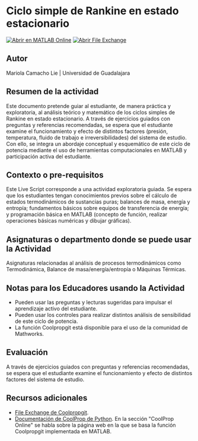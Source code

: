 # Ciclo simple de Rankine en estado estacionario

[![Abrir en MATLAB Online](https://www.mathworks.com/images/responsive/global/open-in-matlab-online.svg)](https://matlab.mathworks.com/open/github/v1?repo=IMClick-Project/Taller-Virtual-para-Educadores-de-MATLAB-2025)
[![Abrir File Exchange](https://custom-icon-badges.demolab.com/badge/%20-File%20Exchange-blue.svg?logo=fileexchanger)](https://www.mathworks.com/matlabcentral/fileexchange/181885-taller-virtual-para-educadores-de-matlab-2025)

## Autor
Mariola Camacho Lie | Universidad de Guadalajara

## Resumen de la actividad
Este documento pretende guiar al estudiante, de manera práctica y exploratoria, al análisis teórico y matemático de los ciclos simples de Rankine en estado estacionario. A través de ejercicios guiados con preguntas y referencias recomendadas, se espera que el estudiante examine el funcionamiento y efecto de distintos factores (presión, temperatura, fluido de trabajo e irreversibilidades) del sistema de estudio. Con ello, se integra un abordaje conceptual y esquemático de este ciclo de potencia mediante el uso de herramientas computacionales en MATLAB y participación activa del estudiante. 

## Contexto o pre-requisitos
Este Live Script corresponde a una actividad exploratoria guiada. Se espera que los estudiantes tengan conocimientos previos sobre el cálculo de estados termodinámicos de sustancias puras; balances de masa, energía y entropía; fundamentos básicos sobre equipos de transferencia de energía; y programación básica en MATLAB (concepto de función, realizar operaciones básicas numéricas y dibujar gráficas).

## Asignaturas o departmento donde se puede usar la Actividad
Asignaturas relacionadas al análisis de procesos termodinámicos como Termodinámica, Balance de masa/energía/entropía o Máquinas Térmicas.

## Notas para los Educadores usando la Actividad
* Pueden usar las preguntas y lecturas sugeridas para impulsar el aprendizaje activo del estudiante.
* Pueden usar los controles para realizar distintos análisis de sensibilidad de este ciclo de potencia.
* La función Coolpropgit está disponible para el uso de la comunidad de Mathworks.

## Evaluación
A través de ejercicios guiados con preguntas y referencias recomendadas, se espera que el estudiante examine el funcionamiento y efecto de distintos factores del sistema de estudio.

## Recursos adicionales
* [File Exchange de Coolpropgit](https://www.mathworks.com/matlabcentral/fileexchange/181884-coolpropgit).
* [Documentación de CoolProp de Python](https://coolprop.org/contents.html). En la sección "CoolProp Online" se habla sobre la página web en la que se basa la función Coolpropgit implementada en MATLAB.
